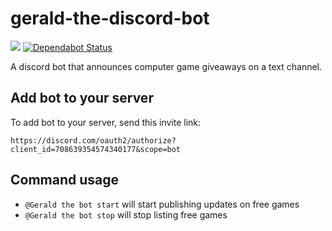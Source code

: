# gerald-the-discord-bot
![](https://github.com/SparrowBrain/gerald-the-discord-bot/workflows/Continuous%20Integration/badge.svg)
[![Dependabot Status](https://api.dependabot.com/badges/status?host=github&repo=SparrowBrain/gerald-the-discord-bot)](https://dependabot.com)

A discord bot that announces computer game giveaways on a text channel.

## Add bot to your server ##
To add bot to your server, send this invite link:

`https://discord.com/oauth2/authorize?client_id=708639354574340177&scope=bot`

## Command usage ##
- `@Gerald the bot start` will start publishing updates on free games
- `@Gerald the bot stop` will stop listing free games
